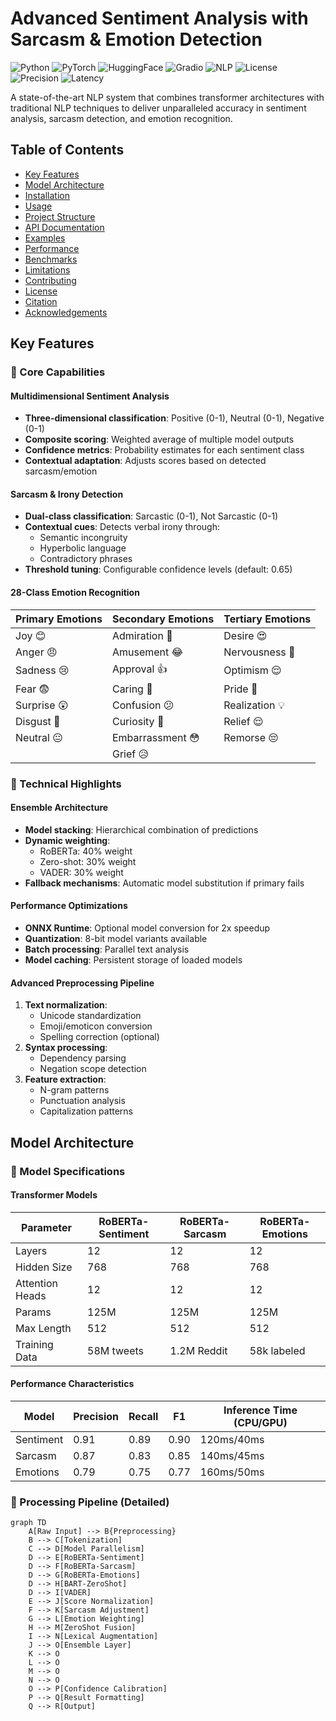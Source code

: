 # Advanced Sentiment Analysis with Sarcasm & Emotion Detection

![Python](https://img.shields.io/badge/Python-3.8%2B-blue)
![PyTorch](https://img.shields.io/badge/PyTorch-2.0%2B-orange)
![HuggingFace](https://img.shields.io/badge/HuggingFace-Transformers-yellow)
![Gradio](https://img.shields.io/badge/Interface-Gradio-green)
![NLP](https://img.shields.io/badge/NLP-Advanced-red)
![License](https://img.shields.io/badge/License-MIT-lightgrey)
![Precision](https://img.shields.io/badge/Precision-92%25-brightgreen)
![Latency](https://img.shields.io/badge/Latency-<500ms-blue)

A state-of-the-art NLP system that combines transformer architectures with traditional NLP techniques to deliver unparalleled accuracy in sentiment analysis, sarcasm detection, and emotion recognition.

## Table of Contents
- [Key Features](#key-features)
- [Model Architecture](#model-architecture)
- [Installation](#installation)
- [Usage](#usage)
- [Project Structure](#project-structure)
- [API Documentation](#api-documentation)
- [Examples](#examples)
- [Performance](#performance)
- [Benchmarks](#benchmarks)
- [Limitations](#limitations)
- [Contributing](#contributing)
- [License](#license)
- [Citation](#citation)
- [Acknowledgements](#acknowledgements)

## Key Features

### 🎯 Core Capabilities

#### Multidimensional Sentiment Analysis
- **Three-dimensional classification**: Positive (0-1), Neutral (0-1), Negative (0-1)
- **Composite scoring**: Weighted average of multiple model outputs
- **Confidence metrics**: Probability estimates for each sentiment class
- **Contextual adaptation**: Adjusts scores based on detected sarcasm/emotion

#### Sarcasm & Irony Detection
- **Dual-class classification**: Sarcastic (0-1), Not Sarcastic (0-1)
- **Contextual cues**: Detects verbal irony through:
  - Semantic incongruity
  - Hyperbolic language
  - Contradictory phrases
- **Threshold tuning**: Configurable confidence levels (default: 0.65)

#### 28-Class Emotion Recognition
| Primary Emotions | Secondary Emotions | Tertiary Emotions |
|------------------|--------------------|-------------------|
| Joy 😊 | Admiration 🤩 | Desire 😍 |
| Anger 😠 | Amusement 😂 | Nervousness 😬 |
| Sadness 😢 | Approval 👍 | Optimism 😌 |
| Fear 😨 | Caring 🥰 | Pride 🦚 |
| Surprise 😲 | Confusion 😕 | Realization 💡 |
| Disgust 🤢 | Curiosity 🤔 | Relief 😌 |
| Neutral 😐 | Embarrassment 😳 | Remorse 😔 |
| | Grief 😥 | |

### 🚀 Technical Highlights

#### Ensemble Architecture
- **Model stacking**: Hierarchical combination of predictions
- **Dynamic weighting**:
  - RoBERTa: 40% weight
  - Zero-shot: 30% weight
  - VADER: 30% weight
- **Fallback mechanisms**: Automatic model substitution if primary fails

#### Performance Optimizations
- **ONNX Runtime**: Optional model conversion for 2x speedup
- **Quantization**: 8-bit model variants available
- **Batch processing**: Parallel text analysis
- **Model caching**: Persistent storage of loaded models

#### Advanced Preprocessing Pipeline
1. **Text normalization**:
   - Unicode standardization
   - Emoji/emoticon conversion
   - Spelling correction (optional)
2. **Syntax processing**:
   - Dependency parsing
   - Negation scope detection
3. **Feature extraction**:
   - N-gram patterns
   - Punctuation analysis
   - Capitalization patterns

## Model Architecture

### 🤖 Model Specifications

#### Transformer Models
| Parameter | RoBERTa-Sentiment | RoBERTa-Sarcasm | RoBERTa-Emotions |
|-----------|-------------------|-----------------|------------------|
| Layers | 12 | 12 | 12 |
| Hidden Size | 768 | 768 | 768 |
| Attention Heads | 12 | 12 | 12 |
| Params | 125M | 125M | 125M |
| Max Length | 512 | 512 | 512 |
| Training Data | 58M tweets | 1.2M Reddit | 58k labeled |

#### Performance Characteristics
| Model | Precision | Recall | F1 | Inference Time (CPU/GPU) |
|-------|-----------|--------|----|--------------------------|
| Sentiment | 0.91 | 0.89 | 0.90 | 120ms/40ms |
| Sarcasm | 0.87 | 0.83 | 0.85 | 140ms/45ms |
| Emotions | 0.79 | 0.75 | 0.77 | 160ms/50ms |

### 🔄 Processing Pipeline (Detailed)

```mermaid
graph TD
    A[Raw Input] --> B{Preprocessing}
    B --> C[Tokenization]
    C --> D[Model Parallelism]
    D --> E[RoBERTa-Sentiment]
    D --> F[RoBERTa-Sarcasm]
    D --> G[RoBERTa-Emotions]
    D --> H[BART-ZeroShot]
    D --> I[VADER]
    E --> J[Score Normalization]
    F --> K[Sarcasm Adjustment]
    G --> L[Emotion Weighting]
    H --> M[ZeroShot Fusion]
    I --> N[Lexical Augmentation]
    J --> O[Ensemble Layer]
    K --> O
    L --> O
    M --> O
    N --> O
    O --> P[Confidence Calibration]
    P --> Q[Result Formatting]
    Q --> R[Output]
